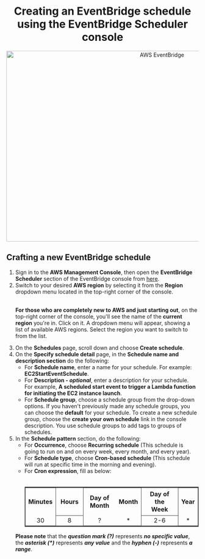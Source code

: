 <h1 align= "center">Creating an EventBridge schedule using the EventBridge Scheduler console</h1>
<div align="center">
  <img src="https://myprojectrelatedimages.s3.ap-south-1.amazonaws.com/EC2StartandStop/EventBridge+Schedules/AWS+EventBridge+Title.png" alt="AWS EventBridge" width="800" height="500">
</div>

<h2 align= "left">Crafting a new EventBridge schedule</h2>
<ol>
  <li>Sign in to the <strong>AWS Management Console</strong>, then open the <strong>EventBridge Scheduler</strong> section of the EventBridge console from <a href= "https://ap-south-1.console.aws.amazon.com/scheduler/home?region=ap-south-1#schedules">here</a>.</li>
  <li>Switch to your desired <strong>AWS region</strong> by selecting it from the <strong>Region</strong> dropdown menu located in the top-right corner of the console.</li><br>

<strong>For those who are completely new to AWS and just starting out</strong>, on the top-right corner of the console, you'll see the name of the <strong>current region</strong> you're in. Click on it. A dropdown menu will appear, showing a list of available AWS regions. Select the region you want to switch to from the list.

  <li>On the <strong>Schedules</strong> page, scroll down and choose <strong>Create schedule</strong>.</li>
  <li>On the <strong>Specify schedule detail</strong> page, in the <strong>Schedule name and description section</strong> do the following:
    <ul>
      <li>For <strong>Schedule name</strong>, enter a name for your schedule. For example: <strong>EC2StartEventSchedule</strong>.</li>
      <li>For <strong>Description - <em>optional</em></strong>, enter a description for your schedule.<br>For example, <strong>A scheduled start event to trigger a Lambda function for initiating the EC2 instance launch</strong>.</li>
      <li>For <strong>Schedule group</strong>, choose a schedule group from the drop-down options. If you haven't previously made any schedule groups, you can choose the <strong>default</strong> for your schedule. To create a new schedule group, choose the <strong>create your own schedule</strong> link in the console description. You use schedule groups to add tags to groups of schedules.</li>
    </ul>
  </li>
  <li>In the <strong>Schedule pattern</strong> section, do the following:
    <ul>
      <li>For <strong>Occurrence</strong>, choose <strong>Recurring schedule</strong> (This schedule is going to run on and on every week, every month, and every year).</li>
      <li>For <strong>Schedule type</strong>, choose <strong>Cron-based schedule</strong> (This schedule will run at specific time in the morning and evening).</li>
      <li>For <strong>Cron expression</strong>, fill as below:

<div align="left">
<br>
<table style="border-collapse: collapse; border: 2px solid #444;">
  <tr>
    <th>Minutes</th>
    <th style="border: 1px solid #444; padding: 6px 12px;">Hours</th>
    <th>Day of Month</th>
    <th>Month</th>
    <th style="border: 1px solid #444; padding: 6px 12px;">Day of the Week</th>
    <th>Year</th>
  </tr>
  <tr align="center">
    <td>30</td>
    <td style="border: 1px solid #444;">8</td>
    <td>?</td>
    <td>*</td>
    <td style="border: 1px solid #444;">2-6</td>
    <td>*</td>
  </tr>
 </table>
</div>
    </li>
</ul>

<strong>Please note</strong> that the <strong><em>question mark (?)</em></strong> represents <strong><em>no specific value</em></strong>, the <strong><em>asterisk (*)</em></strong> represents <strong><em>any value</em></strong> and the <strong><em>hyphen (-)</em></strong> represents <strong><em>a range</em></strong>.

